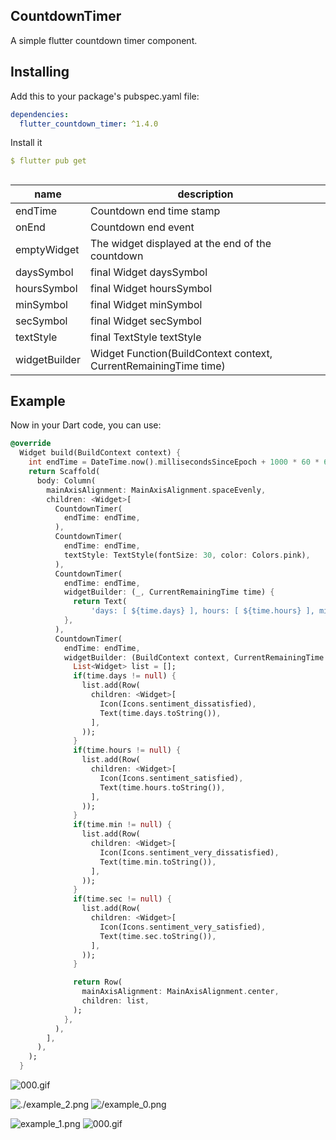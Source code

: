 ## CountdownTimer
A simple flutter countdown timer component.

## Installing
Add this to your package's pubspec.yaml file:
```yaml
dependencies:
  flutter_countdown_timer: ^1.4.0
```
Install it
```yaml
$ flutter pub get
```
##
| name                      | description                                                                                                                                                            |
| ------------------------- | ----------------------------------------------------------------- |
| endTime                   | Countdown end time stamp                                          |
| onEnd                     | Countdown end event                                               |
| emptyWidget               | The widget displayed at the end of the countdown                  |
| daysSymbol                | final Widget daysSymbol                                           |
| hoursSymbol               | final Widget hoursSymbol                                          |
| minSymbol                 | final Widget minSymbol                                            |
| secSymbol                 | final Widget secSymbol                                            |
| textStyle                 | final TextStyle textStyle                                         |
| widgetBuilder             | Widget Function(BuildContext context, CurrentRemainingTime time)  |


## Example
Now in your Dart code, you can use:
```dart
@override
  Widget build(BuildContext context) {
    int endTime = DateTime.now().millisecondsSinceEpoch + 1000 * 60 * 60;
    return Scaffold(
      body: Column(
        mainAxisAlignment: MainAxisAlignment.spaceEvenly,
        children: <Widget>[
          CountdownTimer(
            endTime: endTime,
          ),
          CountdownTimer(
            endTime: endTime,
            textStyle: TextStyle(fontSize: 30, color: Colors.pink),
          ),
          CountdownTimer(
            endTime: endTime,
            widgetBuilder: (_, CurrentRemainingTime time) {
              return Text(
                  'days: [ ${time.days} ], hours: [ ${time.hours} ], min: [ ${time.min} ], sec: [ ${time.sec} ]');
            },
          ),
          CountdownTimer(
            endTime: endTime,
            widgetBuilder: (BuildContext context, CurrentRemainingTime time) {
              List<Widget> list = [];
              if(time.days != null) {
                list.add(Row(
                  children: <Widget>[
                    Icon(Icons.sentiment_dissatisfied),
                    Text(time.days.toString()),
                  ],
                ));
              }
              if(time.hours != null) {
                list.add(Row(
                  children: <Widget>[
                    Icon(Icons.sentiment_satisfied),
                    Text(time.hours.toString()),
                  ],
                ));
              }
              if(time.min != null) {
                list.add(Row(
                  children: <Widget>[
                    Icon(Icons.sentiment_very_dissatisfied),
                    Text(time.min.toString()),
                  ],
                ));
              }
              if(time.sec != null) {
                list.add(Row(
                  children: <Widget>[
                    Icon(Icons.sentiment_very_satisfied),
                    Text(time.sec.toString()),
                  ],
                ));
              }

              return Row(
                mainAxisAlignment: MainAxisAlignment.center,
                children: list,
              );
            },
          ),
        ],
      ),
    );
  }
```
![000.gif](https://github.com/wuweijian1997/FlutterCountdownTimer/blob/master/001.gif)

![./example_2.png](https://github.com/wuweijian1997/FlutterCountdownTimer/blob/master/example_2.jpg)
![/example_0.png](https://github.com/wuweijian1997/FlutterCountdownTimer/blob/master/example_0.jpg)

![example_1.png](https://github.com/wuweijian1997/FlutterCountdownTimer/blob/master/example_1.jpg)
![000.gif](https://github.com/wuweijian1997/FlutterCountdownTimer/blob/master/000.gif)

